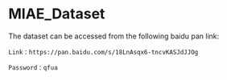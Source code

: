 # MIAE_Dataset
The dataset can be accessed from the following baidu pan link:

```
Link：https://pan.baidu.com/s/18LnAsqx6-tncvKASJdJJOg 

Password：qfua
```
